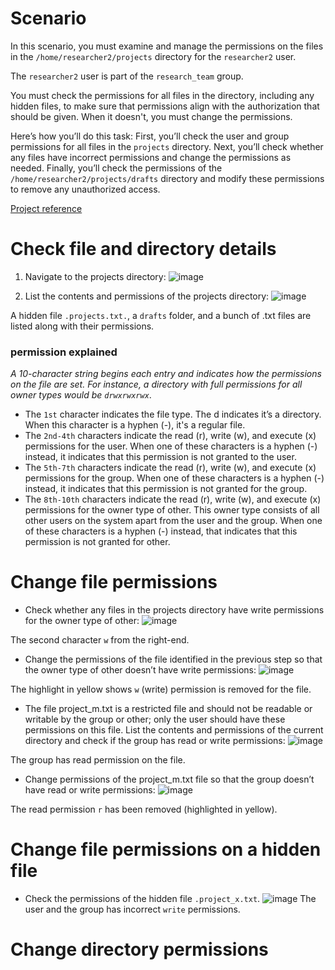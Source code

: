 # Scenario
In this scenario, you must examine and manage the permissions on the files in the `/home/researcher2/projects` directory for the `researcher2` user.

The `researcher2` user is part of the `research_team` group.

You must check the permissions for all files in the directory, including any hidden files, to make sure that permissions align with the authorization that should be given. When it doesn't, you must change the permissions.

Here’s how you’ll do this task: First, you’ll check the user and group permissions for all files in the `projects` directory. Next, you’ll check whether any files have incorrect permissions and change the permissions as needed. Finally, you’ll check the permissions of the `/home/researcher2/projects/drafts` directory and modify these permissions to remove any unauthorized access.

[Project reference](https://www.coursera.org/learn/linux-and-sql/home/welcome)

# Check file and directory details
1. Navigate to the projects directory:
![image](https://github.com/user-attachments/assets/633755b2-30e2-4e7d-849a-1d2843643bda)

2. List the contents and permissions of the projects directory:
![image](https://github.com/user-attachments/assets/6d7e8215-a8e8-4518-b98a-24549f97af1c)

A hidden file `.projects.txt.`, a `drafts` folder, and a bunch of .txt files are listed along with their permissions.

### permission explained
*A 10-character string begins each entry and indicates how the permissions on the file are set. For instance, a directory with full permissions for all owner types would be `drwxrwxrwx`*.
- The `1st` character indicates the file type. The d indicates it’s a directory. When this character is a hyphen (-), it's a regular file.
- The `2nd-4th` characters indicate the read (r), write (w), and execute (x) permissions for the user. When one of these characters is a hyphen (-) instead, it indicates that this permission is not granted to the user.
- The `5th-7th` characters indicate the read (r), write (w), and execute (x) permissions for the group. When one of these characters is a hyphen (-) instead, it indicates that this permission is not granted for the group.
- The `8th-10th` characters indicate the read (r), write (w), and execute (x) permissions for the owner type of other. This owner type consists of all other users on the system apart from the user and the group. When one of these characters is a hyphen (-) instead, that indicates that this permission is not granted for other.

# Change file permissions
- Check whether any files in the projects directory have write permissions for the owner type of other:
![image](https://github.com/user-attachments/assets/ee199c22-8eca-44d7-9bc8-6e7100ae41ca)

The second character `w` from the right-end.

- Change the permissions of the file identified in the previous step so that the owner type of other doesn’t have write permissions: 
![image](https://github.com/user-attachments/assets/6e472aaf-316f-42c6-bee6-d9f4c4c4610f)

The highlight in yellow shows `w` (write) permission is removed for the file.

- The file project_m.txt is a restricted file and should not be readable or writable by the group or other; only the user should have these permissions on this file. List the contents and permissions of the current directory and check if the group has read or write permissions: 
![image](https://github.com/user-attachments/assets/7bec8a7c-f6d7-497a-81ce-8ee47cb5167e)

The group has read permission on the file.

- Change permissions of the project_m.txt file so that the group doesn’t have read or write permissions: 
![image](https://github.com/user-attachments/assets/c6478c04-32c3-49d7-9185-3f0c0a76c4c7)

The read permission `r` has been removed (highlighted in yellow).

# Change file permissions on a hidden file
- Check the permissions of the hidden file `.project_x.txt`. 
![image](https://github.com/user-attachments/assets/571847ac-7b41-4da4-b0d3-bd48d170f8b5)
The user and the group has incorrect `write` permissions.

# Change directory permissions
